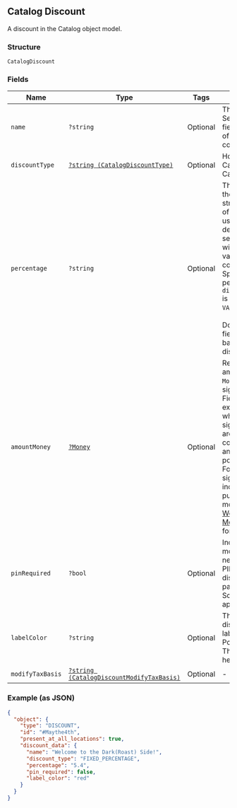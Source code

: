 ## Catalog Discount

A discount in the Catalog object model.

### Structure

`CatalogDiscount`

### Fields

| Name | Type | Tags | Description |
|  --- | --- | --- | --- |
| `name` | `?string` | Optional | The discount name. Searchable. This field has max length of 255 Unicode code points. |
| `discountType` | [`?string (CatalogDiscountType)`](/doc/models/catalog-discount-type.md) | Optional | How to apply a CatalogDiscount to a CatalogItem. |
| `percentage` | `?string` | Optional | The percentage of the discount as a string representation of a decimal number, using a `.` as the decimal<br>separator and without a `%` sign. A value of `7.5` corresponds to `7.5%`. Specify a percentage of `0` if `discount_type`<br>is `VARIABLE_PERCENTAGE`.<br><br>Do not include this field for amount-based or variable discounts. |
| `amountMoney` | [`?Money`](/doc/models/money.md) | Optional | Represents an amount of money. `Money` fields can be signed or unsigned.<br>Fields that do not explicitly define whether they are signed or unsigned are<br>considered unsigned and can only hold positive amounts. For signed fields, the<br>sign of the value indicates the purpose of the money transfer. See<br>[Working with Monetary Amounts](https://developer.squareup.com/docs/build-basics/working-with-monetary-amounts)<br>for more information. |
| `pinRequired` | `?bool` | Optional | Indicates whether a mobile staff member needs to enter their PIN to apply the<br>discount to a payment in the Square Point of Sale app. |
| `labelColor` | `?string` | Optional | The color of the discount display label in the Square Point of Sale app. This must be a valid hex color code. |
| `modifyTaxBasis` | [`?string (CatalogDiscountModifyTaxBasis)`](/doc/models/catalog-discount-modify-tax-basis.md) | Optional | -  |

### Example (as JSON)

```json
{
  "object": {
    "type": "DISCOUNT",
    "id": "#Maythe4th",
    "present_at_all_locations": true,
    "discount_data": {
      "name": "Welcome to the Dark(Roast) Side!",
      "discount_type": "FIXED_PERCENTAGE",
      "percentage": "5.4",
      "pin_required": false,
      "label_color": "red"
    }
  }
}
```

